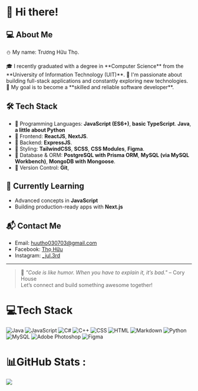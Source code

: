 # 👋 Hi there!

## 💻 About Me
<p>⛄ My name: Trương Hữu Thọ.</p>
🎓 I recently graduated with a degree in **Computer Science** from the **University of Information Technology (UIT)**.  
🚀 I'm passionate about building full-stack applications and constantly exploring new technologies.  
🎯 My goal is to become a **skilled and reliable software developer**.

## 🛠️ Tech Stack
- 🔹 Programming Languages: **JavaScript (ES6+)**, **basic TypeScript**. **Java**, **a little about Python**
- 🔹 Frontend: **ReactJS**, **NextJS**.
- 🔹 Backend: **ExpressJS**.
- 🔹 Styling: **TailwindCSS**, **SCSS**, **CSS Modules**, **Figma**.
- 🔹 Database & ORM: **PostgreSQL with Prisma ORM**, **MySQL (via MySQL Workbench)**, **MongoDB with Mongoose**.
- 🔹 Version Control: **Git**,

## 🌱 Currently Learning
- Advanced concepts in **JavaScript**
- Building production-ready apps with **Next.js**

## 📬 Contact Me
- Email: [huutho030703@gmail.com](mailto:huutho030703@gmail.com)  
- Facebook: [Thọ Hữu](https://www.facebook.com/tho.truong.509511)
- Instagram: [_jul.3rd](https://www.instagram.com/_jul.3rd/)
---

> 🧩 *"Code is like humor. When you have to explain it, it’s bad."* – Cory House  
> Let’s connect and build something awesome together!

# 💻Tech Stack
![Java](https://img.shields.io/badge/Java-ED8B00?style=for-the-badge&logo=openjdk&logoColor=white) ![JavaScript](https://img.shields.io/badge/javascript-%23323330.svg?style=for-the-badge&logo=javascript&logoColor=%23F7DF1E) ![C#](https://img.shields.io/badge/C%23-239120?style=for-the-badge&logo=c-sharp&logoColor=white) ![C++](https://img.shields.io/badge/c++-%2300599C.svg?style=for-the-badge&logo=c%2B%2B&logoColor=white) ![CSS](https://img.shields.io/badge/CSS-239120?&style=for-the-badge&logo=css3&logoColor=white)  ![HTML](https://img.shields.io/badge/HTML-239120?style=for-the-badge&logo=html5&logoColor=white) ![Markdown](https://img.shields.io/badge/markdown-%23000000.svg?style=for-the-badge&logo=markdown&logoColor=white) ![Python](https://img.shields.io/badge/python-3670A0?style=for-the-badge&logo=python&logoColor=ffdd54)  ![MySQL](https://img.shields.io/badge/MySQL-00000F?style=for-the-badge&logo=mysql&logoColor=white)  ![Adobe Photoshop](https://img.shields.io/badge/adobephotoshop-%2331A8FF.svg?style=for-the-badge&logo=adobephotoshop&logoColor=white) ![Figma](https://img.shields.io/badge/figma-%23F24E1E.svg?style=for-the-badge&logo=figma&logoColor=white)
# 📊GitHub Stats :
![](https://github-readme-stats.vercel.app/api/top-langs/?username=havold&theme=radical&hide_border=false&include_all_commits=true&count_private=true&layout=compact)



